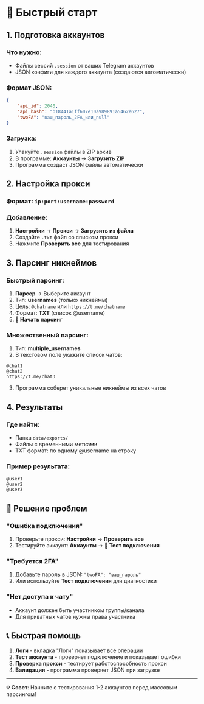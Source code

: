 # 🚀 Быстрый старт

## 1. Подготовка аккаунтов

### Что нужно:
- Файлы сессий `.session` от ваших Telegram аккаунтов
- JSON конфиги для каждого аккаунта (создаются автоматически)

### Формат JSON:
```json
{
    "api_id": 2040,
    "api_hash": "b18441a1ff607e10a989891a5462e627",
    "twoFA": "ваш_пароль_2FA_или_null"
}
```

### Загрузка:
1. Упакуйте `.session` файлы в ZIP архив
2. В программе: **Аккаунты** → **Загрузить ZIP**
3. Программа создаст JSON файлы автоматически

## 2. Настройка прокси

### Формат: `ip:port:username:password`

### Добавление:
1. **Настройки** → **Прокси** → **Загрузить из файла**
2. Создайте `.txt` файл со списком прокси
3. Нажмите **Проверить все** для тестирования

## 3. Парсинг никнеймов

### Быстрый парсинг:
1. **Парсер** → Выберите аккаунт
2. Тип: **usernames** (только никнеймы)
3. Цель: `@chatname` или `https://t.me/chatname`
4. Формат: **TXT** (список @username)
5. **🚀 Начать парсинг**

### Множественный парсинг:
1. Тип: **multiple_usernames**
2. В текстовом поле укажите список чатов:
```
@chat1
@chat2
https://t.me/chat3
```
3. Программа соберет уникальные никнеймы из всех чатов

## 4. Результаты

### Где найти:
- Папка `data/exports/`
- Файлы с временными метками
- TXT формат: по одному @username на строку

### Пример результата:
```
@user1
@user2
@user3
```

## 🔧 Решение проблем

### "Ошибка подключения"
1. Проверьте прокси: **Настройки** → **Проверить все**
2. Тестируйте аккаунт: **Аккаунты** → **🧪 Тест подключения**

### "Требуется 2FA"
1. Добавьте пароль в JSON: `"twoFA": "ваш_пароль"`
2. Или используйте **Тест подключения** для диагностики

### "Нет доступа к чату"
- Аккаунт должен быть участником группы/канала
- Для приватных чатов нужны права участника

## 📞 Быстрая помощь

1. **Логи** - вкладка "Логи" показывает все операции
2. **Тест аккаунта** - проверяет подключение и показывает ошибки  
3. **Проверка прокси** - тестирует работоспособность прокси
4. **Валидация** - программа проверяет JSON при загрузке

---

**💡 Совет**: Начните с тестирования 1-2 аккаунтов перед массовым парсингом!